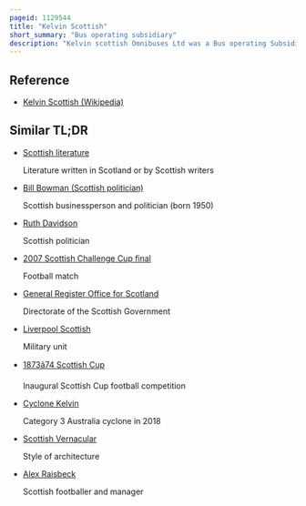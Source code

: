 ```yaml
---
pageid: 1129544
title: "Kelvin Scottish"
short_summary: "Bus operating subsidiary"
description: "Kelvin scottish Omnibuses Ltd was a Bus operating Subsidiary of the scottish Transport Group based in bishopbriggs Strathclyde Scotland. It was formed from Parts of Walter Alexander Sons ltd and central Smt in March 1985 initially with six Depots and a varied Fleet of 381 Vehicles."
---
```


## Reference

- [Kelvin Scottish (Wikipedia)](https://en.wikipedia.org/?curid=1129544)

## Similar TL;DR

- [Scottish literature](/tldr/en/scottish-literature)

  Literature written in Scotland or by Scottish writers

- [Bill Bowman (Scottish politician)](/tldr/en/bill-bowman-scottish-politician)

  Scottish businessperson and politician (born 1950)

- [Ruth Davidson](/tldr/en/ruth-davidson)

  Scottish politician

- [2007 Scottish Challenge Cup final](/tldr/en/2007-scottish-challenge-cup-final)

  Football match

- [General Register Office for Scotland](/tldr/en/general-register-office-for-scotland)

  Directorate of the Scottish Government

- [Liverpool Scottish](/tldr/en/liverpool-scottish)

  Military unit

- [1873â74 Scottish Cup](/tldr/en/187374-scottish-cup)

  Inaugural Scottish Cup football competition

- [Cyclone Kelvin](/tldr/en/cyclone-kelvin)

  Category 3 Australia cyclone in 2018

- [Scottish Vernacular](/tldr/en/scottish-vernacular)

  Style of architecture

- [Alex Raisbeck](/tldr/en/alex-raisbeck)

  Scottish footballer and manager
